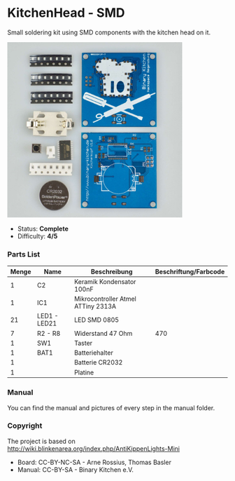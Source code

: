 # KitchenHead - SMD
Small soldering kit using SMD components with the kitchen head on it.

<img src="manual/images/DSC04829.jpg" width=400px alt="Heart SMD">

- Status: **Complete**
- Difficulty: **4/5**

### Parts List

| Menge | Name            | Beschreibung                       | Beschriftung/Farbcode |
|-------|-----------------|------------------------------------|-----------------------|
| 1     | C2              | Keramik Kondensator 100nF          |                       |
| 1     | IC1             | Mikrocontroller Atmel ATTiny 2313A |                       |
| 21    | LED1 - LED21    | LED SMD 0805                       |                       |
| 7     | R2 - R8         | Widerstand 47 Ohm                  | 470                   |
| 1     | SW1             | Taster                             |                       |
| 1     | BAT1            | Batteriehalter                     |                       |
| 1     |                 | Batterie CR2032                    |                       |
| 1     |                 | Platine                            |                       |

### Manual
You can find the manual and pictures of every step in the manual folder.

### Copyright
The project is based on http://wiki.blinkenarea.org/index.php/AntiKippenLights-Mini

- Board: CC-BY-NC-SA - Arne Rossius, Thomas Basler
- Manual: CC-BY-SA - Binary Kitchen e.V.
